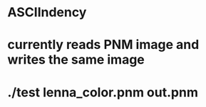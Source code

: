 # ASCIIndency

# currently reads PNM image and writes the same image  
# ./test lenna_color.pnm out.pnm 
